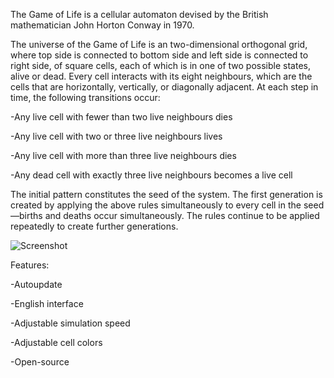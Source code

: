 The Game of Life is a cellular automaton devised by the British mathematician John Horton Conway in 1970.

The universe of the Game of Life is an two-dimensional orthogonal grid, where top side is connected to bottom side and left side is connected to right side, of square cells, each of which is in one of two possible states, alive or dead. Every cell interacts with its eight neighbours, which are the cells that are horizontally, vertically, or diagonally adjacent. At each step in time, the following transitions occur:

-Any live cell with fewer than two live neighbours dies

-Any live cell with two or three live neighbours lives

-Any live cell with more than three live neighbours dies

-Any dead cell with exactly three live neighbours becomes a live cell

The initial pattern constitutes the seed of the system. The first generation is created by applying the above rules simultaneously to every cell in the seed—births and deaths occur simultaneously. The rules continue to be applied repeatedly to create further generations.

![Screenshot](http://dimini.tk/en/site_files/game-of-life-screenshot-1.png)

Features:

-Autoupdate

-English interface

-Adjustable simulation speed

-Adjustable cell colors

-Open-source
